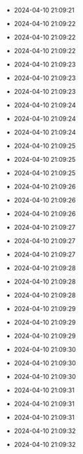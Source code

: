 
- 2024-04-10 21:09:21

- 2024-04-10 21:09:22

- 2024-04-10 21:09:22

- 2024-04-10 21:09:22

- 2024-04-10 21:09:23

- 2024-04-10 21:09:23

- 2024-04-10 21:09:23

- 2024-04-10 21:09:24

- 2024-04-10 21:09:24

- 2024-04-10 21:09:24

- 2024-04-10 21:09:25

- 2024-04-10 21:09:25

- 2024-04-10 21:09:25

- 2024-04-10 21:09:26

- 2024-04-10 21:09:26

- 2024-04-10 21:09:26

- 2024-04-10 21:09:27

- 2024-04-10 21:09:27

- 2024-04-10 21:09:27

- 2024-04-10 21:09:28

- 2024-04-10 21:09:28

- 2024-04-10 21:09:28

- 2024-04-10 21:09:29

- 2024-04-10 21:09:29

- 2024-04-10 21:09:29

- 2024-04-10 21:09:30

- 2024-04-10 21:09:30

- 2024-04-10 21:09:30

- 2024-04-10 21:09:31

- 2024-04-10 21:09:31

- 2024-04-10 21:09:31

- 2024-04-10 21:09:32

- 2024-04-10 21:09:32
